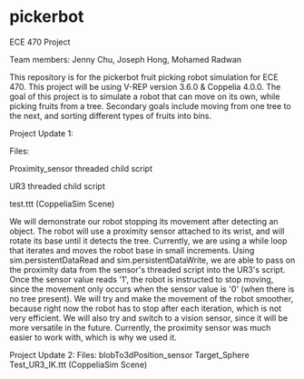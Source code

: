 # pickerbot
ECE 470 Project 

Team members: Jenny Chu, Joseph Hong, Mohamed Radwan


This repository is for the pickerbot fruit picking robot simulation for ECE 470. This project will be using V-REP version 3.6.0 & Coppelia 4.0.0. The goal of this project is to simulate a robot that can move on its own, while picking fruits from a tree. Secondary goals include moving from one tree to the next, and sorting different types of fruits into bins. 

Project Update 1:

Files:

Proximity_sensor threaded child script

UR3 threaded child script

test.ttt (CoppeliaSim Scene)


We will demonstrate our robot stopping its movement after detecting an object. The robot will use a proximity sensor attached to its wrist, and will rotate its base until it detects the tree. Currently, we are using a while loop that iterates and moves the robot base in small increments. Using sim.persistentDataRead and sim.persistentDataWrite, we are able to pass on the proximity data from the sensor's threaded script into the UR3's script. Once the sensor value reads '1', the robot is instructed to stop moving, since the movement only occurs when the sensor value is '0' (when there is no tree present). We will try and make the movement of the robot smoother, because right now the robot has to stop after each iteration, which is not very efficient. We will also try and switch to a vision sensor, since it will be more versatile in the future. Currently, the proximity sensor was much easier to work with, which is why we used it. 

Project Update 2:
Files:
blobTo3dPosition_sensor	
Target_Sphere
Test_UR3_IK.ttt (CoppeliaSim Scene)




